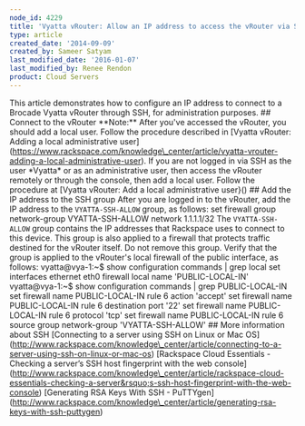```yaml
---
node_id: 4229
title: 'Vyatta vRouter: Allow an IP address to access the vRouter via SSH'
type: article
created_date: '2014-09-09'
created_by: Sameer Satyam
last_modified_date: '2016-01-07'
last_modified_by: Renee Rendon
product: Cloud Servers
---
```


This article demonstrates how to configure an IP address to connect to a
Brocade Vyatta vRouter through SSH, for administration purposes. \#\#
Connect to the vRouter \*\*Note:\*\* After you've accessed the vRouter,
you should add a local user. Follow the procedure described in \[Vyatta
vRouter: Adding a local administrative
user\](https://www.rackspace.com/knowledge\_center/article/vyatta-vrouter-adding-a-local-administrative-user).
If you are not logged in via SSH as the user \*Vyatta\* or as an
administrative user, then access the vRouter remotely or through the
console, then add a local user. Follow the procedure at \[Vyatta
vRouter: Add a local administrative user}() \#\# Add the IP address to
the SSH group After you are logged in to the vRouter, add the IP address
to the `VYATTA-SSH-ALLOW` group, as follows: set firewall group
network-group VYATTA-SSH-ALLOW network 1.1.1.1/32 The `VYATTA-SSH-ALLOW`
group contains the IP addresses that Rackspace uses to connect to this
device. This group is also applied to a firewall that protects traffic
destined for the vRouter itself. Do not remove this group. Verify that
the group is applied to the vRouter's local firewall of the public
interface, as follows: vyatta@vya-1:\~\$ show configuration commands |
grep local set interfaces ethernet eth0 firewall local name
'PUBLIC-LOCAL-IN' vyatta@vya-1:\~\$ show configuration commands | grep
PUBLIC-LOCAL-IN set firewall name PUBLIC-LOCAL-IN rule 6 action 'accept'
set firewall name PUBLIC-LOCAL-IN rule 6 destination port '22' set
firewall name PUBLIC-LOCAL-IN rule 6 protocol 'tcp' set firewall name
PUBLIC-LOCAL-IN rule 6 source group network-group 'VYATTA-SSH-ALLOW'
\#\# More information about SSH \[Connecting to a server using SSH on
Linux or Mac
OS\](http://www.rackspace.com/knowledge\_center/article/connecting-to-a-server-using-ssh-on-linux-or-mac-os)
\[Rackspace Cloud Essentials - Checking a server&rsquo;s SSH host fingerprint
with the web
console\](http://www.rackspace.com/knowledge\_center/article/rackspace-cloud-essentials-checking-a-server&rsquo;s-ssh-host-fingerprint-with-the-web-console)
\[Generating RSA Keys With SSH -
PuTTYgen\](http://www.rackspace.com/knowledge\_center/article/generating-rsa-keys-with-ssh-puttygen)



